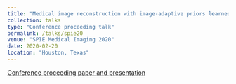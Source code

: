```yaml
---
title: "Medical image reconstruction with image-adaptive priors learned by use of generative adversarial networks"
collection: talks
type: "Conference proceeding talk"
permalink: /talks/spie20
venue: "SPIE Medical Imaging 2020"
date: 2020-02-20
location: "Houston, Texas"
---
```


[Conference proceeding paper and presentation](https://www.spiedigitallibrary.org/conference-proceedings-of-spie/11312/113120V/Medical-image-reconstruction-with-image-adaptive-priors-learned-by-use/10.1117/12.2549750.full)
